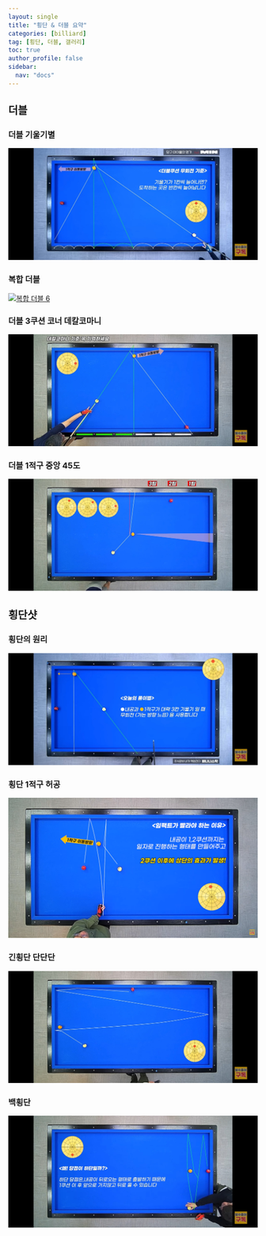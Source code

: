 ```yaml
---
layout: single
title: "횡단 & 더블 요약"
categories: [billiard]
tag: [횡단, 더블, 갤러리]
toc: true
author_profile: false
sidebar:
  nav: "docs"
---
```


## 더블

### 더블 기울기별

[![더블 기울기별](/images/%EB%8D%94%EB%B8%94%20%EA%B8%B0%EC%9A%B8%EA%B8%B0%EB%B3%84.png)](/images/%EB%8D%94%EB%B8%94%20%EA%B8%B0%EC%9A%B8%EA%B8%B0%EB%B3%84.png)

### 복합 더블

[![복합 더블 6](/images/%EB%8D%94%EB%B8%94%20%EB%B3%B5%ED%95%A9%206.png)](/images/%EB%8D%94%EB%B8%94%20%EB%B3%B5%ED%95%A9%206.png)

### 더블 3쿠션 코너 데칼코마니

[![더블 3쿠션 코너 데칼코마니 2](/images/%EB%8D%94%EB%B8%94%20%EC%BD%94%EB%84%88%202.png)](/images/%EB%8D%94%EB%B8%94%20%EC%BD%94%EB%84%88%202.png)

### 더블 1적구 중앙 45도

[![더블 1적구 중앙 45도 3](/images/%EB%8D%94%EB%B8%94%EC%BF%A0%EC%85%98%203.png)](/images/%EB%8D%94%EB%B8%94%EC%BF%A0%EC%85%98%203.png)

## 횡단샷

### 횡단의 원리

[![횡단의 원리](/images/%ED%9A%A1%EB%8B%A8%EC%9D%98%20%EC%9B%90%EB%A6%AC.png)](/images/%ED%9A%A1%EB%8B%A8%EC%9D%98%20%EC%9B%90%EB%A6%AC.png)

### 횡단 1적구 허공

[![횡단 1적구 허공](/images/%ED%9A%A1%EB%8B%A8%201%EC%A0%81%EA%B5%AC%20%ED%97%88%EA%B3%B5.png)](/images/%ED%9A%A1%EB%8B%A8%201%EC%A0%81%EA%B5%AC%20%ED%97%88%EA%B3%B5.png)

### 긴횡단 단단단

[![긴횡단 단단단](/images/%EA%B8%B4%ED%9A%A1%EB%8B%A8%20%EC%9B%90%EB%A6%AC.png)](/images/%EA%B8%B4%ED%9A%A1%EB%8B%A8%20%EC%9B%90%EB%A6%AC.png)

### 백횡단

[![백횡단의 원리](/images/%ED%9A%A1%EB%8B%A8_%EB%B0%B1%ED%9A%A1%EB%8B%A8%EC%9D%98%20%EC%9B%90%EB%A6%AC.png)](/images/%ED%9A%A1%EB%8B%A8_%EB%B0%B1%ED%9A%A1%EB%8B%A8%EC%9D%98%20%EC%9B%90%EB%A6%AC.png)
